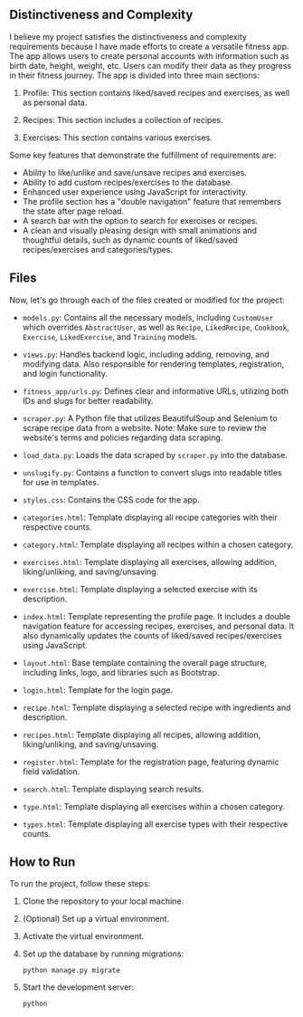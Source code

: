 ## Distinctiveness and Complexity

I believe my project satisfies the distinctiveness and complexity requirements because I have made efforts to create a versatile fitness app. The app allows users to create personal accounts with information such as birth date, height, weight, etc. Users can modify their data as they progress in their fitness journey. The app is divided into three main sections:

1. Profile: This section contains liked/saved recipes and exercises, as well as personal data.

2. Recipes: This section includes a collection of recipes.

3. Exercises: This section contains various exercises.

Some key features that demonstrate the fulfillment of requirements are:

- Ability to like/unlike and save/unsave recipes and exercises.
- Ability to add custom recipes/exercises to the database.
- Enhanced user experience using JavaScript for interactivity.
- The profile section has a "double navigation" feature that remembers the state after page reload.
- A search bar with the option to search for exercises or recipes.
- A clean and visually pleasing design with small animations and thoughtful details, such as dynamic counts of liked/saved recipes/exercises and categories/types.

## Files

Now, let's go through each of the files created or modified for the project:

- `models.py`: Contains all the necessary models, including `CustomUser` which overrides `AbstractUser`, as well as `Recipe`, `LikedRecipe`, `Cookbook`, `Exercise`, `LikedExercise`, and `Training` models.

- `views.py`: Handles backend logic, including adding, removing, and modifying data. Also responsible for rendering templates, registration, and login functionality.

- `fitness_app/urls.py`: Defines clear and informative URLs, utilizing both IDs and slugs for better readability.

- `scraper.py`: A Python file that utilizes BeautifulSoup and Selenium to scrape recipe data from a website. Note: Make sure to review the website's terms and policies regarding data scraping.

- `load_data.py`: Loads the data scraped by `scraper.py` into the database.

- `unslugify.py`: Contains a function to convert slugs into readable titles for use in templates.

- `styles.css`: Contains the CSS code for the app.

- `categories.html`: Template displaying all recipe categories with their respective counts.

- `category.html`: Template displaying all recipes within a chosen category.

- `exercises.html`: Template displaying all exercises, allowing addition, liking/unliking, and saving/unsaving.

- `exercise.html`: Template displaying a selected exercise with its description.

- `index.html`: Template representing the profile page. It includes a double navigation feature for accessing recipes, exercises, and personal data. It also dynamically updates the counts of liked/saved recipes/exercises using JavaScript.

- `layout.html`: Base template containing the overall page structure, including links, logo, and libraries such as Bootstrap.

- `login.html`: Template for the login page.

- `recipe.html`: Template displaying a selected recipe with ingredients and description.

- `recipes.html`: Template displaying all recipes, allowing addition, liking/unliking, and saving/unsaving.

- `register.html`: Template for the registration page, featuring dynamic field validation.

- `search.html`: Template displaying search results.

- `type.html`: Template displaying all exercises within a chosen category.

- `types.html`: Template displaying all exercise types with their respective counts.

## How to Run

To run the project, follow these steps:

1. Clone the repository to your local machine.

2. (Optional) Set up a virtual environment.

3. Activate the virtual environment.

4. Set up the database by running migrations:
   ```
   python manage.py migrate
   ```

5. Start the development server:
   ```
   python
